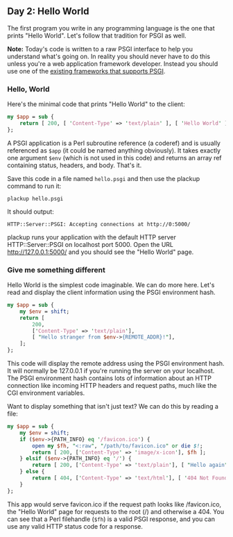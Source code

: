 ## Day 2: Hello World

The first program you write in any programming language is the one that prints "Hello World". Let's follow that tradition for PSGI as well.

**Note:** Today's code is written to a raw PSGI interface to help you understand what's going on. In reality you should never have to do this unless you're a web application framework developer. Instead you should use one of the [existing frameworks that supports PSGI](http://plackperl.org/#frameworks).

### Hello, World

Here's the minimal code that prints "Hello World" to the client:

```perl
my $app = sub {
    return [ 200, [ 'Content-Type' => 'text/plain' ], [ 'Hello World' ] ];
};
```

A PSGI application is a Perl subroutine reference (a coderef) and is usually referenced as `$app` (it could be named anything obviously). It takes exactly one argument `$env` (which is not used in this code) and returns an array ref containing status, headers, and body. That's it.

Save this code in a file named `hello.psgi` and then use the plackup command to run it:

```console
plackup hello.psgi
```

It should output:

```
HTTP::Server::PSGI: Accepting connections at http://0:5000/
```

plackup runs your application with the default HTTP server HTTP::Server::PSGI on localhost port 5000. Open the URL http://127.0.0.1:5000/ and you should see the "Hello World" page.

### Give me something different

Hello World is the simplest code imaginable. We can do more here. Let's read and display the client information using the PSGI environment hash.

```perl
my $app = sub {
    my $env = shift;
    return [
        200,
        ['Content-Type' => 'text/plain'],
        [ "Hello stranger from $env->{REMOTE_ADDR}!"],
    ];
};
```

This code will display the remote address using the PSGI environment hash. It will normally be 127.0.0.1 if you're running the server on your localhost. The PSGI environment hash contains lots of information about an HTTP connection like incoming HTTP headers and request paths, much like the CGI environment variables.

Want to display something that isn't just text? We can do this by reading a file:

```perl
my $app = sub {
    my $env = shift;
    if ($env->{PATH_INFO} eq '/favicon.ico') {
        open my $fh, "<:raw", "/path/to/favicon.ico" or die $!;
        return [ 200, ['Content-Type' => 'image/x-icon'], $fh ];
    } elsif ($env->{PATH_INFO} eq '/') {
        return [ 200, ['Content-Type' => 'text/plain'], [ "Hello again" ] ];
    } else {
        return [ 404, ['Content-Type' => 'text/html'], [ '404 Not Found' ] ];
    }
};
```

This app would serve favicon.ico if the request path looks like /favicon.ico, the "Hello World" page for requests to the root (/) and otherwise a 404. You can see that a Perl filehandle (`$fh`) is a valid PSGI response, and you can use any valid HTTP status code for a response.
